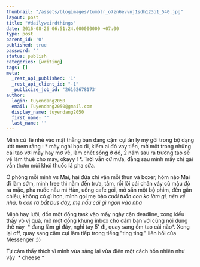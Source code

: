 ```yaml
---
thumbnail: "/assets/blogimages/tumblr_o7zn6evvnj1sdh123o1_540.jpg"
layout: post
title: "#dailyweirdthings"
date: 2016-08-26 06:51:24.000000000 +07:00
type: post
parent_id: '0'
published: true
password: ''
status: publish
categories: [writing]
tags: []
meta:
  _rest_api_published: '1'
  _rest_api_client_id: "-1"
  _publicize_job_id: '26162678173'
author:
  login: tuyendang2050
  email: Tuyendang2050@gmail.com
  display_name: tuyendang2050
  first_name: ''
  last_name: ''
---
```

Mình cứ  lè nhè vào mặt thằng bạn đang cặm cụi ăn ly mỳ gói trong bộ dạng ướt mem rằng : * mày nghỉ học đi, kiếm ai đó vay tiền, mở một trong những cái tao với mày hay mơ về, làm chết sống ở đó, 2 năm sau ra trường tao sẽ về làm thuê cho mày, okayy ! *. Trời vẫn cứ mưa, đằng sau mình mấy chị gái vẫn thơm mùi khói thuốc lá pha sữa.


Ở phòng mỗi mình vs Mai, hai đứa chỉ vận mỗi thun và boxer, hôm nào Mai đi làm sớm, mình free thì nằm đến trưa, tắm, rồi lôi cái chân váy cũ màu đỏ ra mặc, pha nước nấu mì Hàn, uống cafe gói, mở sẵn một bộ phim, đến gần chiều, không có gì hơn, mình gọi mẹ bảo *cuối tuần con ko làm gì, nên về nhà, h con ra bắt bus đây, mẹ nấu cái gì ngon vào nha*


Mình hay lười, dồn một đống task vào mấy ngày cận deadline, xong kiểu thấy vô vị quá, mở một đống khung inbox cho đám bạn với cùng nội dung thế này  * đang làm gì đấy, nghỉ tay 5' đi, quay sang ôm tao cái nào*. Xong lại off, quay sang cặm cụi làm tiếp trong tiếng "ting ting " liên hồi của Messenger :))


Tự cảm thấy thích vì mình vừa sảng lại vừa điên một cách hồn nhiên như vậy  * cheese *
